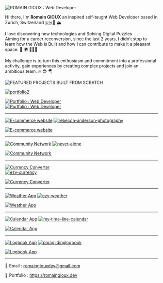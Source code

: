 <img src="https://res.cloudinary.com/dokbrxcp2/image/upload/v1647013375/images/Frame_1_xrawao.png" alt="ROMAIN GIOUX : Web Developer"/>

Hi there, I'm <b>Romain GIOUX</b> an inspired self-taught Web Developer based in Zurich, Switzerland 🇨🇭🧀 🏔

I love discovering new technologies and Solving Digital Puzzles  
Aiming for a career reconversion, since the last 2 years, 
I didn't stop to learn how the Web is Built and how I can contribute to make it a pleasant space. 🧩 🌍 🧑🏻‍💻
    
My challenge is to turn this enthusiasm and commitment into a professional activity, 
gain experiences by creating complex projects and join an ambitious team. 🔥 😎 🪂


<img src="https://res.cloudinary.com/dokbrxcp2/image/upload/v1647014577/images/Frame_3_sfq9fw.png" alt="FEATURED PROJECTS BUILT FROM SCRATCH"/>


 [![portfolio2](https://res.cloudinary.com/dokbrxcp2/image/upload/v1647005684/images/portfolio_copie_2_t9gpcr.png)](https://github.com/nordend4000/portfolio2) 
 <div> <a href="https://github.com/nordend4000/portfolio2"><img src="https://res.cloudinary.com/dokbrxcp2/image/upload/v1647000989/images/portfolio_copie_hvfwh6.png" alt="Portfolio : Web Developer"/></a></div>
<a href="https://github.com/nordend4000/portfolio2"><img src="https://res.cloudinary.com/dokbrxcp2/image/upload/v1647012988/images/Frame_2-8_fvkoxz.png" alt="Portfolio : Web Developer"/></a>

---------------------------------------------------------------------------------------

<a href="https://github.com/nordend4000/rebecca-anderson-photography"><img src="https://res.cloudinary.com/dokbrxcp2/image/upload/v1647012833/images/Frame_2-2_ro9vc5.png" alt="E-commerce website"/></a>
 [![rebecca-anderson-photography](https://res.cloudinary.com/dokbrxcp2/image/upload/v1647005684/images/ecomerce_copie_pnkwyw.png)](https://github.com/nordend4000/rebecca-anderson-photography) 
 <div> <a href="https://github.com/nordend4000/rebecca-anderson-photography"><img src="https://res.cloudinary.com/dokbrxcp2/image/upload/v1647001299/images/reb-desktop_copie_pv7caq.png" alt="E-commerce website"/></a></div>

---------------------------------------------------------------------------------------

 <a href="https://github.com/nordend4000/never-alone"><img src="https://res.cloudinary.com/dokbrxcp2/image/upload/v1647012833/images/Frame_2-5_qdozj3.png" alt="Community Network"/></a>
[![never-alone](https://res.cloudinary.com/dokbrxcp2/image/upload/v1647005684/images/neveralone_copie_2_mlevtt.png)](https://github.com/nordend4000/never-alone)
 <div><a href="https://github.com/nordend4000/never-alone"><img src="https://res.cloudinary.com/dokbrxcp2/image/upload/v1647001324/images/neveralone_copie_t6usfv.png" alt="Community Network"/></a></div>
 
---------------------------------------------------------------------------------------

<a href="https://github.com/nordend4000/ezy-currency"><img src="https://res.cloudinary.com/dokbrxcp2/image/upload/v1647012833/images/Frame_2-3_oudyhf.png" alt="Currency Converter"/></a>  
[![ezy-currency](https://res.cloudinary.com/dokbrxcp2/image/upload/v1647005684/images/currency_copie_2_vydzds.png)](https://github.com/nordend4000/ezy-currency) 
<div><a href="https://github.com/nordend4000/ezy-currency"><img src="https://res.cloudinary.com/dokbrxcp2/image/upload/v1647001200/images/currency_copie_clqej6.png" alt="Currency Converter"/></a></div>

---------------------------------------------------------------------------------------

  <a href="https://github.com/nordend4000/ezy-weather"><img src="https://res.cloudinary.com/dokbrxcp2/image/upload/v1647012833/images/Frame_2-4_v6zmtl.png" alt="Weather App"/></a>
[![ezy-weather](https://res.cloudinary.com/dokbrxcp2/image/upload/v1647005684/images/weather_copie_cc4ijh.png)](https://github.com/nordend4000/ezy-weather)
  <div><a href="https://github.com/nordend4000/ezy-weather"><img src="https://res.cloudinary.com/dokbrxcp2/image/upload/v1647001237/images/ezy_copie_lutunx.png" alt="Weather App"/></a></div>
  
---------------------------------------------------------------------------------------

  <a href="https://github.com/nordend4000/my-time-line-calendar"><img src="https://res.cloudinary.com/dokbrxcp2/image/upload/v1647012833/images/Frame_2-6_ev8hal.png" alt="Calendar App"/></a>
[![my-time-line-calendar](https://res.cloudinary.com/dokbrxcp2/image/upload/v1647005684/images/calendar_copie_2_okm1ws.png)](https://github.com/nordend4000/my-time-line-calendar)
 <div><a href="https://github.com/nordend4000/my-time-line-calendar"><img src="https://res.cloudinary.com/dokbrxcp2/image/upload/v1647001265/images/calendar_copie_cdiypo.png" alt="Calendar App"/></a></div>
  
---------------------------------------------------------------------------------------

<a href="https://github.com/nordend4000/paraglidinglogbook"><img src="https://res.cloudinary.com/dokbrxcp2/image/upload/v1647012833/images/Frame_2-7_shagti.png" alt="Logbook App"/></a>
[![paraglidinglogbook](https://res.cloudinary.com/dokbrxcp2/image/upload/v1647005685/images/logbook_copie_2_hic3mo.png)](https://github.com/nordend4000/paraglidinglogbook)
  <div><a href="https://github.com/nordend4000/paraglidinglogbook"><img src="https://res.cloudinary.com/dokbrxcp2/image/upload/v1647001279/images/logbook_copie_joybfe.png" alt="Logbook App"/></a><div>

---------------------------------------------------------------------------------------

📧 Email : romaingiouxdev@gmail.com  
   
💎 Portfolio : https://romaingioux.dev  
